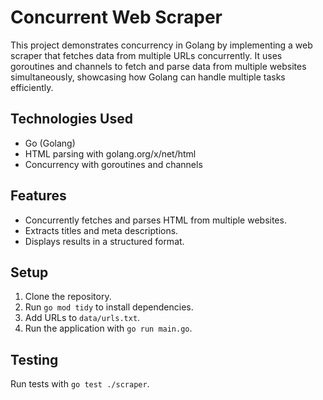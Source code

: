 # Concurrent Web Scraper

This project demonstrates concurrency in Golang by implementing a web scraper that fetches data from multiple URLs concurrently. It uses goroutines and channels to fetch and parse data from multiple websites simultaneously, showcasing how Golang can handle multiple tasks efficiently.

## Technologies Used
- Go (Golang)
- HTML parsing with golang.org/x/net/html
- Concurrency with goroutines and channels


## Features
- Concurrently fetches and parses HTML from multiple websites.
- Extracts titles and meta descriptions.
- Displays results in a structured format.

## Setup
1. Clone the repository.
2. Run `go mod tidy` to install dependencies.
3. Add URLs to `data/urls.txt`.
4. Run the application with `go run main.go`.

## Testing
Run tests with `go test ./scraper`.